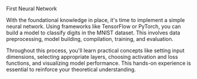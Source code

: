 First Neural Network

With the foundational knowledge in place, it's time to implement a simple neural network. Using frameworks like TensorFlow or PyTorch, you can build a model to classify digits in the MNIST dataset. This involves data preprocessing, model building, compilation, training, and evaluation.

Throughout this process, you'll learn practical concepts like setting input dimensions, selecting appropriate layers, choosing activation and loss functions, and visualizing model performance. This hands-on experience is essential to reinforce your theoretical understanding.

